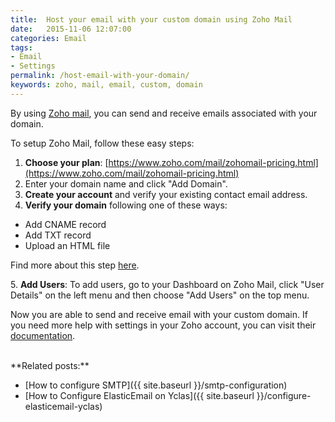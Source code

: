 ```yaml
---
title:  Host your email with your custom domain using Zoho Mail
date:   2015-11-06 12:07:00
categories: Email
tags: 
- Email
- Settings
permalink: /host-email-with-your-domain/
keywords: zoho, mail, email, custom, domain
---
```

By using [Zoho mail](https://www.zoho.com/mail/), you can send and receive emails associated with your domain.

To setup Zoho Mail, follow these easy steps:

1. **Choose your plan**: [https://www.zoho.com/mail/zohomail-pricing.html](https://www.zoho.com/mail/zohomail-pricing.html)
2. Enter your domain name and click "Add Domain".
3. **Create your account** and verify your existing contact email address.
4. **Verify your domain** following one of these ways:

  - Add CNAME record
  - Add TXT record
  - Upload an HTML file

  Find more about this step [here](https://www.zoho.com/mail/help/adminconsole/domain-verification.html).

5\. **Add Users**: To add users, go to your Dashboard on Zoho Mail, click "User Details" on the left menu and then choose "Add Users" on the top menu.

Now you are able to send and receive email with your custom domain. If you need more help with settings in your Zoho account, you can visit their [documentation](https://www.zoho.com/mail/help/).

<br>
**Related posts:**

+ [How to configure SMTP]({{ site.baseurl }}/smtp-configuration)
+ [How to Configure ElasticEmail on Yclas]({{ site.baseurl }}/configure-elasticemail-yclas)

